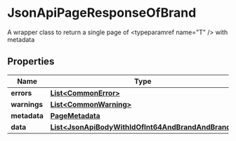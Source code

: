 

# JsonApiPageResponseOfBrand

A wrapper class to return a single page of <typeparamref name=\"T\" /> with metadata

## Properties

| Name | Type | Description | Notes |
|------------ | ------------- | ------------- | -------------|
|**errors** | [**List&lt;CommonError&gt;**](CommonError.md) |  |  [optional] |
|**warnings** | [**List&lt;CommonWarning&gt;**](CommonWarning.md) |  |  [optional] |
|**metadata** | [**PageMetadata**](PageMetadata.md) |  |  [optional] |
|**data** | [**List&lt;JsonApiBodyWithIdOfInt64AndBrandAndBrand&gt;**](JsonApiBodyWithIdOfInt64AndBrandAndBrand.md) |  |  |



